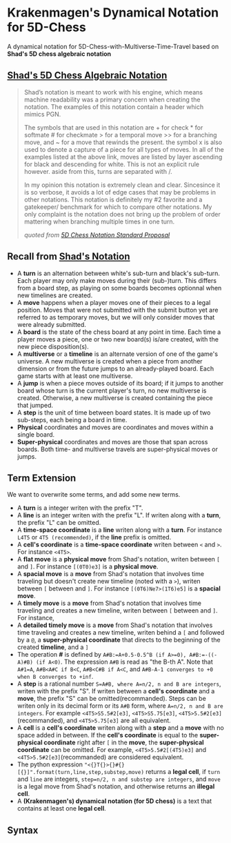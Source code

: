 # Krakenmagen's Dynamical Notation for 5D-Chess
A dynamical notation for 5D-Chess-with-Multiverse-Time-Travel based on **Shad's 5D chess algebraic notation**

## [Shad's 5D Chess Algebraic Notation](https://github.com/adri326/5dchess-notation/)
 
> Shad’s notation is meant to work with his engine, which means machine readability was a primary concern when creating the notation. The examples of this notation contain a header which mimics PGN. 
> 
> The symbols that are used in this notation are + for check * for softmate # for checkmate > for a temporal move >> for a branching move, and ~ for a move that rewinds the present. the symbol x is also used to denote a capture of a piece for all types of moves.
In all of the examples listed at the above link, moves are listed by layer ascending for black and descending for white. This is not an explicit rule however.
aside from this, turns are separated with /.
>
> In my opinion this notation is extremely clean and clear. Sincesince it is so verbose, it avoids a lot of edge cases that may be problems in other notations. This notation is definitely my #2 favorite and a gatekeeper/ benchmark for which to compare other notations. My only complaint is the notation does not bring up the problem of order mattering when branching multiple times in one turn.
>
> *quoted from [5D Chess Notation Standard Proposal](https://docs.google.com/document/d/1-SnsdYIzrGao0ToyGXSaoEd_0tYKxYePO1C-Bp5ziXA/edit#)*

## Recall from [Shad's Notation](https://github.com/adri326/5dchess-notation/)
* A **turn** is an alternation between white's sub-turn and black's sub-turn. Each player may only make moves during their (sub-)turn. This differs from a board step, as playing on some boards becomes optionnal when new timelines are created.
* A **move** happens when a player moves one of their pieces to a legal position. Moves that were not submitted with the submit button yet are referred to as temporary moves, but we will only consider moves that were already submitted.
* A **board** is the state of the chess board at any point in time. Each time a player moves a piece, one or two new board(s) is/are created, with the new piece disposition(s).
* A **multiverse** or a **timeline** is an alternate version of one of the game's universe. A new multiverse is created when a piece from another dimension or from the future jumps to an already-played board. Each game starts with at least one multiverse.
* A **jump** is when a piece moves outside of its board; if it jumps to another board whose turn is the current player's turn, no new multiverse is created. Otherwise, a new multiverse is created containing the piece that jumped.
* A **step** is the unit of time between board states. It is made up of two sub-steps, each being a board in time.
* **Physical** coordinates and moves are coordinates and moves within a single board.
* **Super-physical** coordinates and moves are those that span across boards. Both time- and multiverse travels are super-physical moves or jumps.

## Term Extension
We want to overwrite some terms, and add some new terms. 
* A **turn** is a integer writen with the prefix "T". 
* A **line** is an integer writen with the prefix "L". If writen along with a **turn**, the prefix "L" can be omitted. 
* A **time-space coordinate** is a **line** writen along with a **turn**. For instance `L4T5` or `4T5 (recommended)`, if the **line** prefix is omitted. 
* A **cell's coordinate** is a **time-space coordinate** writen between `<` and `>`. For instance `<4T5>`. 
* A **flat move** is a **physical move** from Shad's notation, writen between `[` and `]`. For instance `[(0T0)e3]` is a **physical move**. 
* A **spacial move** is a **move** from Shad's notation that involves time traveling but doesn't create new timeline (noted with a `>`), writen between `[` between and `]`. For instance `[(0T6)Ne7>(1T6)e5]` is a **spacial move**. 
* A **timely move** is a **move** from Shad's notation that involves time traveling and creates a new timeline, writen between `[` between and `]`. For instance, 
* A **detailed timely move** is a **move** from Shad's notation that involves time traveling and creates a new timeline, writen behind a `[` and followed by a `@`, a **super-physical coordinate** that directs to the beginning of the created **timeline**, and a `]`
* The operation **#** is defined by `A#B:=A+0.5-0.5^B (if A>=0), A#B:=-((-A)#B) (if A<0)`. The expression `A#B` is read as "the B-th A". Note that `A#1=A`, `A#B<A#C if B<C`, `A#B<C#B if A<C`, and `A#B-A-1 converges to +0 when B converges to +inf`. 
* A **step** is a rational number `S=A#B, where A=n/2, n and B are integers`, writen with the prefix "S". If writen between a **cell's coordinate** and a **move**, the prefix "S" can be omitted(recommanded). Steps can be writen only in its decimal form or its `A#B` form, where `A=n/2, n and B are integers`. For example `<4T5>S5.5#2[e3]`, `<4T5>S5.75[e3]`, `<4T5>5.5#2[e3]`(recommanded), and `<4T5>5.75[e3]` are all equivalent. 
* A **cell** is a **cell's coordinate** writen along with a **step** and a **move** with no space added in between. If the **cell's coordinate** is equal to the **super-physical coordinate** right after `[` in the **move**, the **super-physical coordinate** can be omitted. For example, `<4T5>5.5#2[(4T5)e3]` and `<4T5>5.5#2[e3]`(recommanded) are considered equivalent. 
* The python expression `"<{}T{}>{}#{}[{}]".format(turn,line,step,substep,move)` returns a **legal cell**, if `turn` and `line` are integers, `step=n/2, n and substep are integers`, and `move` is a legal move from Shad's notation, and otherwise returns an **illegal cell**. 
* A **(Krakenmagen's) dynamical notation (for 5D chess)** is a text that contains at least one **legal cell**. 

## Syntax


